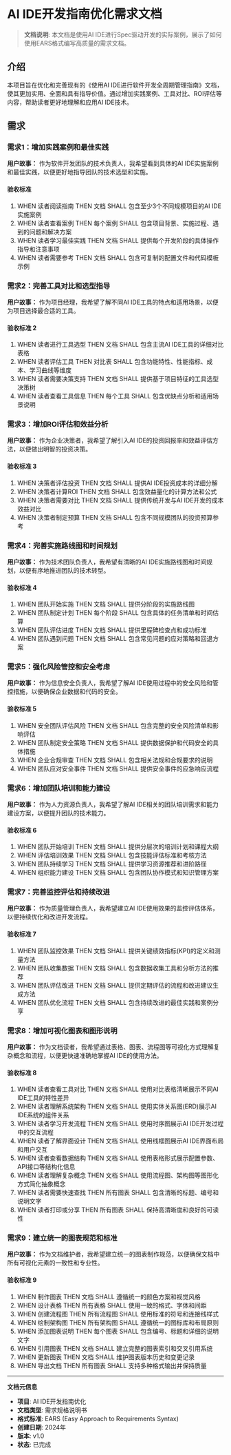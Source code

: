 # AI IDE开发指南优化需求文档

> **文档说明**: 本文档是使用AI IDE进行Spec驱动开发的实际案例，展示了如何使用EARS格式编写高质量的需求文档。

## 介绍

本项目旨在优化和完善现有的《使用AI IDE进行软件开发全周期管理指南》文档，使其更加实用、全面和具有指导价值。通过增加实践案例、工具对比、ROI评估等内容，帮助读者更好地理解和应用AI IDE技术。

## 需求

### 需求1：增加实践案例和最佳实践

**用户故事：** 作为软件开发团队的技术负责人，我希望看到具体的AI IDE实施案例和最佳实践，以便更好地指导团队的技术选型和实施。

#### 验收标准

1. WHEN 读者阅读指南 THEN 文档 SHALL 包含至少3个不同规模项目的AI IDE实施案例
2. WHEN 读者查看案例 THEN 每个案例 SHALL 包含项目背景、实施过程、遇到的问题和解决方案
3. WHEN 读者学习最佳实践 THEN 文档 SHALL 提供每个开发阶段的具体操作指导和注意事项
4. WHEN 读者需要参考 THEN 文档 SHALL 包含可复制的配置文件和代码模板示例

### 需求2：完善工具对比和选型指导

**用户故事：** 作为项目经理，我希望了解不同AI IDE工具的特点和适用场景，以便为项目选择最合适的工具。

#### 验收标准 2

1. WHEN 读者进行工具选型 THEN 文档 SHALL 包含主流AI IDE工具的详细对比表格
2. WHEN 读者评估工具 THEN 对比表 SHALL 包含功能特性、性能指标、成本、学习曲线等维度
3. WHEN 读者需要决策支持 THEN 文档 SHALL 提供基于项目特征的工具选型决策树
4. WHEN 读者查看工具信息 THEN 每个工具 SHALL 包含优缺点分析和适用场景说明

### 需求3：增加ROI评估和效益分析

**用户故事：** 作为企业决策者，我希望了解引入AI IDE的投资回报率和效益评估方法，以便做出明智的投资决策。

#### 验收标准 3

1. WHEN 决策者评估投资 THEN 文档 SHALL 提供AI IDE投资成本的详细分解
2. WHEN 决策者计算ROI THEN 文档 SHALL 包含效益量化的计算方法和公式
3. WHEN 决策者需要对比 THEN 文档 SHALL 提供传统开发与AI IDE开发的成本效益对比
4. WHEN 决策者制定预算 THEN 文档 SHALL 包含不同规模团队的投资预算参考

### 需求4：完善实施路线图和时间规划

**用户故事：** 作为技术团队负责人，我希望有清晰的AI IDE实施路线图和时间规划，以便有序地推进团队的技术转型。

#### 验收标准 4

1. WHEN 团队开始实施 THEN 文档 SHALL 提供分阶段的实施路线图
2. WHEN 团队制定计划 THEN 每个阶段 SHALL 包含具体的任务清单和时间估算
3. WHEN 团队评估进度 THEN 文档 SHALL 提供里程碑检查点和成功标准
4. WHEN 团队遇到问题 THEN 文档 SHALL 包含常见问题的应对策略和回退方案

### 需求5：强化风险管控和安全考虑

**用户故事：** 作为信息安全负责人，我希望了解AI IDE使用过程中的安全风险和管控措施，以便确保企业数据和代码的安全。

#### 验收标准 5

1. WHEN 安全团队评估风险 THEN 文档 SHALL 包含完整的安全风险清单和影响评估
2. WHEN 团队制定安全策略 THEN 文档 SHALL 提供数据保护和代码安全的具体措施
3. WHEN 企业合规审查 THEN 文档 SHALL 包含相关法规和合规要求的说明
4. WHEN 团队应对安全事件 THEN 文档 SHALL 提供安全事件的应急响应流程

### 需求6：增加团队培训和能力建设

**用户故事：** 作为人力资源负责人，我希望了解AI IDE相关的团队培训需求和能力建设方案，以便提升团队的技术能力。

#### 验收标准 6

1. WHEN 团队开始培训 THEN 文档 SHALL 提供分层次的培训计划和课程大纲
2. WHEN 评估培训效果 THEN 文档 SHALL 包含技能评估标准和考核方法
3. WHEN 团队持续学习 THEN 文档 SHALL 提供学习资源推荐和进阶路径
4. WHEN 组织能力建设 THEN 文档 SHALL 包含团队协作模式和知识管理方案

### 需求7：完善监控评估和持续改进

**用户故事：** 作为质量管理负责人，我希望建立AI IDE使用效果的监控评估体系，以便持续优化和改进开发流程。

#### 验收标准 7

1. WHEN 团队监控效果 THEN 文档 SHALL 提供关键绩效指标(KPI)的定义和测量方法
2. WHEN 团队收集数据 THEN 文档 SHALL 包含数据收集工具和分析方法的推荐
3. WHEN 团队评估改进 THEN 文档 SHALL 提供定期评估的流程和改进建议生成方法
4. WHEN 团队优化流程 THEN 文档 SHALL 包含持续改进的最佳实践和案例分享

### 需求8：增加可视化图表和图形说明

**用户故事：** 作为文档读者，我希望通过表格、图表、流程图等可视化方式理解复杂概念和流程，以便更快速准确地掌握AI IDE的使用方法。

#### 验收标准 8

1. WHEN 读者查看工具对比 THEN 文档 SHALL 使用对比表格清晰展示不同AI IDE工具的特性差异
2. WHEN 读者理解系统架构 THEN 文档 SHALL 使用实体关系图(ERD)展示AI IDE系统的组件关系
3. WHEN 读者学习开发流程 THEN 文档 SHALL 使用时序图展示AI IDE开发过程中的交互流程
4. WHEN 读者了解界面设计 THEN 文档 SHALL 使用线框图展示AI IDE界面布局和用户交互
5. WHEN 读者查看数据结构 THEN 文档 SHALL 使用表格形式展示配置参数、API接口等结构化信息
6. WHEN 读者理解复杂概念 THEN 文档 SHALL 使用流程图、架构图等图形化方式简化抽象概念
7. WHEN 读者需要快速查找 THEN 所有图表 SHALL 包含清晰的标题、编号和说明文字
8. WHEN 读者打印或分享 THEN 所有图表 SHALL 保持高清晰度和良好的可读性

### 需求9：建立统一的图表规范和标准

**用户故事：** 作为文档维护者，我希望建立统一的图表制作规范，以便确保文档中所有可视化元素的一致性和专业性。

#### 验收标准 9

1. WHEN 制作图表 THEN 文档 SHALL 遵循统一的颜色方案和视觉风格
2. WHEN 设计表格 THEN 所有表格 SHALL 使用一致的格式、字体和间距
3. WHEN 创建流程图 THEN 所有流程图 SHALL 使用标准的符号和连接线样式
4. WHEN 绘制架构图 THEN 所有架构图 SHALL 遵循统一的图标库和布局原则
5. WHEN 添加图表说明 THEN 每个图表 SHALL 包含编号、标题和详细的说明文字
6. WHEN 引用图表 THEN 文档 SHALL 建立完整的图表索引和交叉引用系统
7. WHEN 更新图表 THEN 文档 SHALL 维护图表版本历史和变更记录
8. WHEN 导出文档 THEN 所有图表 SHALL 支持多种格式输出并保持质量

---

**文档元信息**

- **项目**: AI IDE开发指南优化
- **文档类型**: 需求规格说明书
- **格式标准**: EARS (Easy Approach to Requirements Syntax)
- **创建日期**: 2024年
- **版本**: v1.0
- **状态**: 已完成